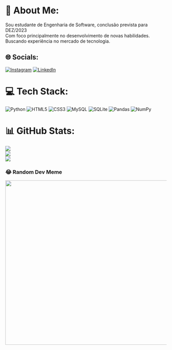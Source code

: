 # 💫 About Me:
Sou estudante de Engenharia de Software, conclusão prevista para DEZ/2023<br>Com foco principalmente no desenvolvimento de novas habilidades.<br>Buscando experiência no mercado de tecnologia.


## 🌐 Socials:
[![Instagram](https://img.shields.io/badge/Instagram-%23E4405F.svg?logo=Instagram&logoColor=white)](https://instagram.com/japa___m) [![LinkedIn](https://img.shields.io/badge/LinkedIn-%230077B5.svg?logo=linkedin&logoColor=white)](https://linkedin.com/in/lucas-fialho-moraes-833b2215b) 

# 💻 Tech Stack:
![Python](https://img.shields.io/badge/python-3670A0?style=for-the-badge&logo=python&logoColor=ffdd54) ![HTML5](https://img.shields.io/badge/html5-%23E34F26.svg?style=for-the-badge&logo=html5&logoColor=white) ![CSS3](https://img.shields.io/badge/css3-%231572B6.svg?style=for-the-badge&logo=css3&logoColor=white) ![MySQL](https://img.shields.io/badge/mysql-%2300f.svg?style=for-the-badge&logo=mysql&logoColor=white) ![SQLite](https://img.shields.io/badge/sqlite-%2307405e.svg?style=for-the-badge&logo=sqlite&logoColor=white) ![Pandas](https://img.shields.io/badge/pandas-%23150458.svg?style=for-the-badge&logo=pandas&logoColor=white) ![NumPy](https://img.shields.io/badge/numpy-%23013243.svg?style=for-the-badge&logo=numpy&logoColor=white)
# 📊 GitHub Stats:
![](https://github-readme-stats.vercel.app/api?username=lucas28&theme=dark&hide_border=true&include_all_commits=false&count_private=false)<br/>
![](https://github-readme-streak-stats.herokuapp.com/?user=lucas28&theme=dark&hide_border=true)<br/>
![](https://github-readme-stats.vercel.app/api/top-langs/?username=lucas28&theme=dark&hide_border=true&include_all_commits=false&count_private=false&layout=compact)

### 😂 Random Dev Meme
<img src="https://random-memer.herokuapp.com/" width="512px"/>

<!-- Proudly created with GPRM ( https://gprm.itsvg.in ) -->
